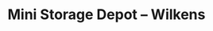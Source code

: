 ---
title: "Mini Storage Depot – Wilkens"
url: /mason/mini-storage-depot-wilkens/
shop: storage rental
---